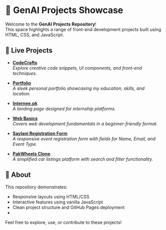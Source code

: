 # 🚀 GenAI Projects Showcase

Welcome to the **GenAI Projects Repository**!  
This space highlights a range of front-end development projects built using HTML, CSS, and JavaScript.

## 🔗 Live Projects

- [**CodeCrafts**](https://abdalkhalid.github.io/genAI/codecrafts/)  
  *Explore creative code snippets, UI components, and front-end techniques.*

- [**Portfolio**](https://abdalkhalid.github.io/genAI/portfolio/)  
  *A sleek personal portfolio showcasing my education, skills, and location.*

- [**Internee.pk**](https://abdalkhalid.github.io/genAI/internee.pk/)  
  *A landing page designed for internship platforms.*

- [**Web Basics**](https://abdalkhalid.github.io/genAI/web-basics/)  
  *Covers web development fundamentals in a beginner-friendly format.*

- [**Saylani Registration Form**](https://abdalkhalid.github.io/genAI/saylani-form/src/)  
  *A responsive event registration form with fields for Name, Email, and Event Type.*

- [**PakWheels Clone**](https://abdalkhalid.github.io/genAI/Pakwheels/)  
  *A simplified car listings platform with search and filter functionality.*

## 📁 About

This repository demonstrates:

- Responsive layouts using HTML/CSS  
- Interactive features using vanilla JavaScript  
- Clean project structure and GitHub Pages deployment
- 

Feel free to explore, use, or contribute to these projects!


